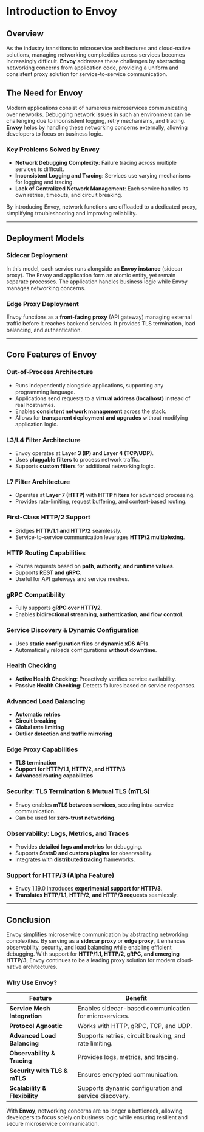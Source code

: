 # Introduction to Envoy

## Overview

As the industry transitions to microservice architectures and cloud-native solutions, managing networking complexities across services becomes increasingly difficult. **Envoy** addresses these challenges by abstracting networking concerns from application code, providing a uniform and consistent proxy solution for service-to-service communication.

## The Need for Envoy

Modern applications consist of numerous microservices communicating over networks. Debugging network issues in such an environment can be challenging due to inconsistent logging, retry mechanisms, and tracing. **Envoy** helps by handling these networking concerns externally, allowing developers to focus on business logic.

### Key Problems Solved by Envoy
- **Network Debugging Complexity**: Failure tracing across multiple services is difficult.
- **Inconsistent Logging and Tracing**: Services use varying mechanisms for logging and tracing.
- **Lack of Centralized Network Management**: Each service handles its own retries, timeouts, and circuit breaking.

By introducing Envoy, network functions are offloaded to a dedicated proxy, simplifying troubleshooting and improving reliability.

---

## Deployment Models

### **Sidecar Deployment**
In this model, each service runs alongside an **Envoy instance** (sidecar proxy). The Envoy and application form an atomic entity, yet remain separate processes. The application handles business logic while Envoy manages networking concerns.

### **Edge Proxy Deployment**
Envoy functions as a **front-facing proxy** (API gateway) managing external traffic before it reaches backend services. It provides TLS termination, load balancing, and authentication.

---

## Core Features of Envoy

### **Out-of-Process Architecture**
- Runs independently alongside applications, supporting any programming language.
- Applications send requests to a **virtual address (localhost)** instead of real hostnames.
- Enables **consistent network management** across the stack.
- Allows for **transparent deployment and upgrades** without modifying application logic.

### **L3/L4 Filter Architecture**
- Envoy operates at **Layer 3 (IP) and Layer 4 (TCP/UDP)**.
- Uses **pluggable filters** to process network traffic.
- Supports **custom filters** for additional networking logic.

### **L7 Filter Architecture**
- Operates at **Layer 7 (HTTP)** with **HTTP filters** for advanced processing.
- Provides rate-limiting, request buffering, and content-based routing.

### **First-Class HTTP/2 Support**
- Bridges **HTTP/1.1 and HTTP/2** seamlessly.
- Service-to-service communication leverages **HTTP/2 multiplexing**.

### **HTTP Routing Capabilities**
- Routes requests based on **path, authority, and runtime values**.
- Supports **REST and gRPC**.
- Useful for API gateways and service meshes.

### **gRPC Compatibility**
- Fully supports **gRPC over HTTP/2**.
- Enables **bidirectional streaming, authentication, and flow control**.

### **Service Discovery & Dynamic Configuration**
- Uses **static configuration files** or **dynamic xDS APIs**.
- Automatically reloads configurations **without downtime**.

### **Health Checking**
- **Active Health Checking**: Proactively verifies service availability.
- **Passive Health Checking**: Detects failures based on service responses.

### **Advanced Load Balancing**
- **Automatic retries**
- **Circuit breaking**
- **Global rate limiting**
- **Outlier detection and traffic mirroring**

### **Edge Proxy Capabilities**
- **TLS termination**
- **Support for HTTP/1.1, HTTP/2, and HTTP/3**
- **Advanced routing capabilities**

### **Security: TLS Termination & Mutual TLS (mTLS)**
- Envoy enables **mTLS between services**, securing intra-service communication.
- Can be used for **zero-trust networking**.

### **Observability: Logs, Metrics, and Traces**
- Provides **detailed logs and metrics** for debugging.
- Supports **StatsD and custom plugins** for observability.
- Integrates with **distributed tracing** frameworks.

### **Support for HTTP/3 (Alpha Feature)**
- Envoy 1.19.0 introduces **experimental support for HTTP/3**.
- **Translates HTTP/1.1, HTTP/2, and HTTP/3 requests** seamlessly.

---

## Conclusion
Envoy simplifies microservice communication by abstracting networking complexities. By serving as a **sidecar proxy** or **edge proxy**, it enhances observability, security, and load balancing while enabling efficient debugging. With support for **HTTP/1.1, HTTP/2, gRPC, and emerging HTTP/3**, Envoy continues to be a leading proxy solution for modern cloud-native architectures.

### **Why Use Envoy?**
| Feature                         | Benefit |
|---------------------------------|---------|
| **Service Mesh Integration**    | Enables sidecar-based communication for microservices. |
| **Protocol Agnostic**           | Works with HTTP, gRPC, TCP, and UDP. |
| **Advanced Load Balancing**     | Supports retries, circuit breaking, and rate limiting. |
| **Observability & Tracing**     | Provides logs, metrics, and tracing. |
| **Security with TLS & mTLS**    | Ensures encrypted communication. |
| **Scalability & Flexibility**   | Supports dynamic configuration and service discovery. |

With **Envoy**, networking concerns are no longer a bottleneck, allowing developers to focus solely on business logic while ensuring resilient and secure microservice communication.

